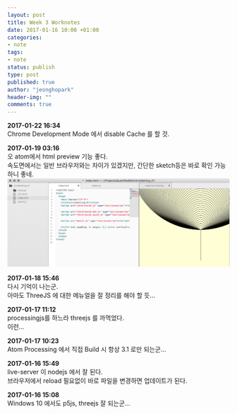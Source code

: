 ```yaml
---
layout: post
title: Week 3 Worknotes
date: 2017-01-16 10:00 +01:00
categories:
- note
tags:
- note
status: publish
type: post
published: true
author: "jeonghopark"
header-img: ""
comments: true
---
```

**2017-01-22 16:34**        
Chrome Development Mode 에서 disable Cache 를 할 것.          

**2017-01-19 03:16**        
오 atom에서 html preview 기능 좋다.           
속도면에서는 일반 브라우저와는 차이가 있겠지만, 간단한 sketch등은 바로 확인 가능하니 좋네.      
![/assets/images/2017/previewHtml.png](/assets/images/2017/previewHtml.png)

**2017-01-18 15:46**        
다시 기억이 나는군.     
아마도 ThreeJS 에 대한 메뉴얼을 잘 정리를 해야 할 듯...       

**2017-01-17 11:12**        
processingjs를 하느라 threejs 를 까먹었다.       
이런...       

**2017-01-17 10:23**        
Atom Processing 에서 직접 Build 시 항상 3.1 로만 되는군...      

**2017-01-16 15:49**        
live-server 이 nodejs 에서 잘 된다.       
브라우저에서 reload 필요없이 바로 파일을 변경하면 업데이트가 된다.        

**2017-01-16 15:08**        
Windows 10 에서도 p5js, threejs 잘 되는군...       
